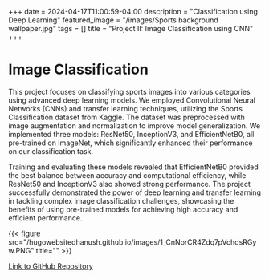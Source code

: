 +++
date = 2024-04-17T11:00:59-04:00
description = "Classification using Deep Learning"
featured_image = "/images/Sports background wallpaper.jpg"
tags = []
title = "Project II: Image Classification using CNN"
+++

# Image Classification

This project focuses on classifying sports images into various categories using advanced deep learning models. We employed Convolutional Neural Networks (CNNs) and transfer learning techniques, utilizing the Sports Classification dataset from Kaggle. The dataset was preprocessed with image augmentation and normalization to improve model generalization. We implemented three models: ResNet50, InceptionV3, and EfficientNetB0, all pre-trained on ImageNet, which significantly enhanced their performance on our classification task.

Training and evaluating these models revealed that EfficientNetB0 provided the best balance between accuracy and computational efficiency, while ResNet50 and InceptionV3 also showed strong performance. The project successfully demonstrated the power of deep learning and transfer learning in tackling complex image classification challenges, showcasing the benefits of using pre-trained models for achieving high accuracy and efficient performance.

{{< figure src="/hugowebsitedhanush.github.io/images/1_CnNorCR4Zdq7pVchdsRGyw.PNG" title="" >}}

[Link to GitHub Repository](https://github.com/DhanushAnegondi/Image_Classification)
